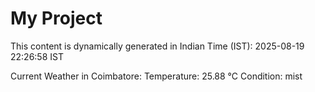 # My Project

This content is dynamically generated in Indian Time (IST): 2025-08-19 22:26:58 IST


Current Weather in Coimbatore:
Temperature: 25.88 °C
Condition: mist
